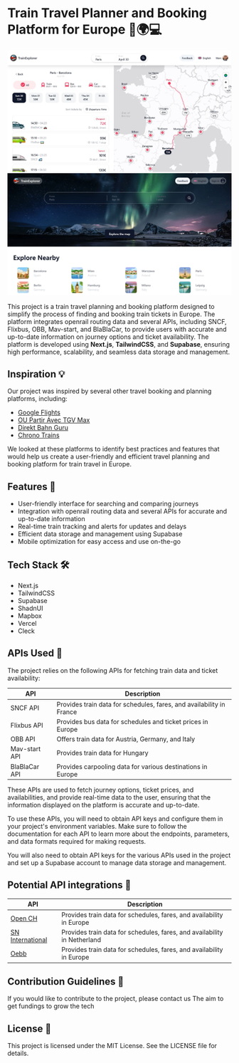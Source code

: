<head>
  <link rel="stylesheet" type="text/css" href="./styles.css">
</head>

<body>


# Train Travel Planner and Booking Platform for Europe 🚂🌍💻
<div class="screenshots">
  <img src="./TrainExplorer_map.JPG" alt="Screenshot 1" class="screenshot">
  <img src="./TrainExplorer_lobby.JPG" alt="Screenshot 2" class="screenshot">
</div>

This project is a train travel planning and booking platform designed to simplify the process of finding and booking train tickets in Europe. The platform integrates openrail routing data and several APIs, including SNCF, Flixbus, OBB, Mav-start, and BlaBlaCar, to provide users with accurate and up-to-date information on journey options and ticket availability. The platform is developed using **Next.js**, **TailwindCSS**, and **Supabase**, ensuring high performance, scalability, and seamless data storage and management.

## Inspiration 💡

Our project was inspired by several other travel booking and planning platforms, including:

- [Google Flights](https://www.google.com/travel/flights)
- [OU Partir Avec TGV Max](https://oupartiravectgvmax.fr/)
- [Direkt Bahn Guru](https://direkt.bahn.guru/)
- [Chrono Trains](https://www.chronotrains.com/)

We looked at these platforms to identify best practices and features that would help us create a user-friendly and efficient travel planning and booking platform for train travel in Europe.

## Features 🚀

- User-friendly interface for searching and comparing journeys
- Integration with openrail routing data and several APIs for accurate and up-to-date information
- Real-time train tracking and alerts for updates and delays
- Efficient data storage and management using Supabase
- Mobile optimization for easy access and use on-the-go

## Tech Stack 🛠️

- Next.js
- TailwindCSS
- Supabase
- ShadnUI
- Mapbox
- Vercel
- Cleck

## APIs Used 🚀
The project relies on the following APIs for fetching train data and ticket availability:

| API           | Description                                                    |
|---------------|----------------------------------------------------------------|
| SNCF API      | Provides train data for schedules, fares, and availability in France |
| Flixbus API   | Provides bus data for schedules and ticket prices in Europe         |
| OBB API       | Offers train data for Austria, Germany, and Italy                 |
| Mav-start API | Provides train data for Hungary                                   |
| BlaBlaCar API | Provides carpooling data for various destinations in Europe        |

These APIs are used to fetch journey options, ticket prices, and availabilities, and provide real-time data to the user, ensuring that the information displayed on the platform is accurate and up-to-date.

To use these APIs, you will need to obtain API keys and configure them in your project's environment variables. Make sure to follow the documentation for each API to learn more about the endpoints, parameters, and data formats required for making requests.

You will also need to obtain API keys for the various APIs used in the project and set up a Supabase account to manage data storage and management.

</body>

## Potential API integrations 🚀
| API           | Description                                                                    |
|---------------|------------------------------------------------------------------------------------------|
| [Open CH](https://transport.opendata.ch/) | Provides train data for schedules, fares, and availability in Europe |
| [SN International](https://www.nsinternational.com/en) | Provides train data for schedules, fares, and availability in Netherland |
| [Oebb](https://data.oebb.at/#default/datasets) | Provides train data for schedules, fares, and availability in Europe |

## Contribution Guidelines 🤝
If you would like to contribute to the project, please contact us
The aim to get fundings to grow the tech

## License 📜
This project is licensed under the MIT License. See the LICENSE file for details.
